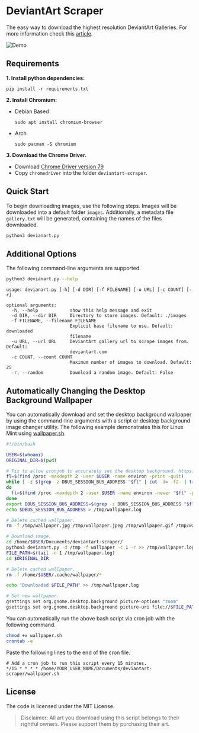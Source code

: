 # DeviantArt Scraper

The easy way to download the highest resolution DeviantArt Galleries. For more information check this [article](https://mlvnt.com/blog/tech/2018/05/scraping-deviantart/).

![Demo](demo.gif)

## Requirements

**1. Install python dependencies:**

```
pip install -r requirements.txt
```

**2. Install Chromium:**

- Debian Based

    ```
    sudo apt install chromium-browser
    ```

- Arch

    ```
    sudo pacman -S chromium
    ```

**3. Download the Chrome Driver.**

- Download [Chrome Driver version 79](https://chromedriver.storage.googleapis.com/index.html?path=79.0.3945.36/)
- Copy `chromedriver` into the folder `deviantart-scraper`.


## Quick Start

To begin downloading images, use the following steps. Images will be downloaded into a default folder `images`. Additionally, a metadata file `gallery.txt` will be generated, containing the names of the files downloaded.

```bash
python3 devianart.py
```

## Additional Options

The following command-line arguments are supported.

```bash
python3 devianart.py --help
```

```text
usage: devianart.py [-h] [-d DIR] [-f FILENAME] [-u URL] [-c COUNT] [-r]

optional arguments:
  -h, --help            show this help message and exit
  -d DIR, --dir DIR     Directory to store images. Default: ./images
  -f FILENAME, --filename FILENAME
                        Explicit base filename to use. Default: downloaded
                        filename
  -u URL, --url URL     DeviantArt gallery url to scrape images from. Default:
                        deviantart.com
  -c COUNT, --count COUNT
                        Maximum number of images to download. Default: 25
  -r, --random          Download a random image. Default: False
```

## Automatically Changing the Desktop Background Wallpaper

You can automatically download and set the desktop background wallpaper by using the command-line arguments with a script or desktop background image changer utility. The following example demonstrates this for Linux Mint using [wallpaper.sh](wallpaper.sh).

```bash
#!/bin/bash

USER=$(whoami)
ORIGINAL_DIR=$(pwd)

# Fix to allow cronjob to accurately set the desktop background. https://askubuntu.com/a/198508
fl=$(find /proc -maxdepth 2 -user $USER -name environ -print -quit)
while [ -z $(grep -z DBUS_SESSION_BUS_ADDRESS "$fl" | cut -d= -f2- | tr -d '\000' ) ]
do
  fl=$(find /proc -maxdepth 2 -user $USER -name environ -newer "$fl" -print -quit)
done
export DBUS_SESSION_BUS_ADDRESS=$(grep -z DBUS_SESSION_BUS_ADDRESS "$fl" | cut -d= -f2-)
echo $DBUS_SESSION_BUS_ADDRESS > /tmp/wallpaper.log

# Delete cached wallpaper.
rm -f /tmp/wallpaper.jpg /tmp/wallpaper.jpeg /tmp/wallpaper.gif /tmp/wallpaper.png

# Download image.
cd /home/$USER/Documents/deviantart-scraper/
python3 devianart.py -d /tmp -f wallpaper -c 1 -r >> /tmp/wallpaper.log
FILE_PATH=$(tail -n 1 /tmp/wallpaper.log)
cd $ORIGINAL_DIR

# Delete cached wallpaper.
rm -f /home/$USER/.cache/wallpaper/*

echo "Downloaded $FILE_PATH" >> /tmp/wallpaper.log

# Set new wallpaper.
gsettings set org.gnome.desktop.background picture-options "zoom"
gsettings set org.gnome.desktop.background picture-uri file://$FILE_PATH
```

You can automatically run the above bash script via cron job with the following command.

```bash
chmod +x wallpaper.sh
crontab -e
```

Paste the following lines to the end of the cron file.

```
# Add a cron job to run this script every 15 minutes.
*/15 * * * * /home/YOUR_USER_NAME/Documents/deviantart-scraper/wallpaper.sh
```

## License

The code is licensed under the MIT License.

> Disclaimer: All art you download using this script belongs to their rightful owners. Please support them by purchasing their art.